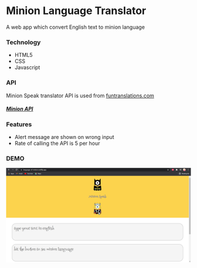 # Minion Language Translator
A web app which convert English text to minion language

### Technology
* HTML5
* CSS
* Javascript

### API
Minion Speak translator API is used from [funtranslations.com](https://funtranslations.com)
##### [Minion API](https://funtranslations.com/minion)

### Features
* Alert message are shown on wrong input
* Rate of calling the API is 5 per hour

### DEMO
![](/DEMO/DEMO.png)
